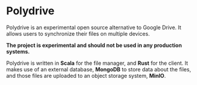 # Polydrive

Polydrive is an experimental open source alternative to Google Drive. It allows users to synchronize their files on multiple devices.

**The project is experimental and should not be used in any production systems.**

Polydrive is written in **Scala** for the file manager, and **Rust** for the client. It makes use of an external database, **MongoDB** to store data about the files, and those files are uploaded to an object storage system, **MinIO**.


